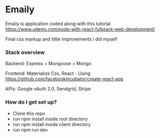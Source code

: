 # Emaily #

Emaily is application coded along with this tutorial https://www.udemy.com/node-with-react-fullstack-web-development/

Final css markup and little improvements I did myself

### Stack overview ###

Backend: Express + Mongoose + Mongo

Frontend: Materialize Css, React - Using https://github.com/facebookincubator/create-react-app

APIs: Google oAuth 2.0, Sendgrid, Stripe 

### How do I get set up? ###

* Clone this repo
* run npm install inside root directory
* run npm install inside client directory
* run npm run dev